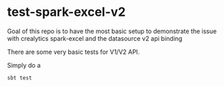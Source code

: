 # test-spark-excel-v2

Goal of this repo is to have the most basic setup to demonstrate the issue with crealytics spark-excel and the
datasource v2 api binding



There are some very basic tests for V1/V2 API.

Simply do a

    sbt test

